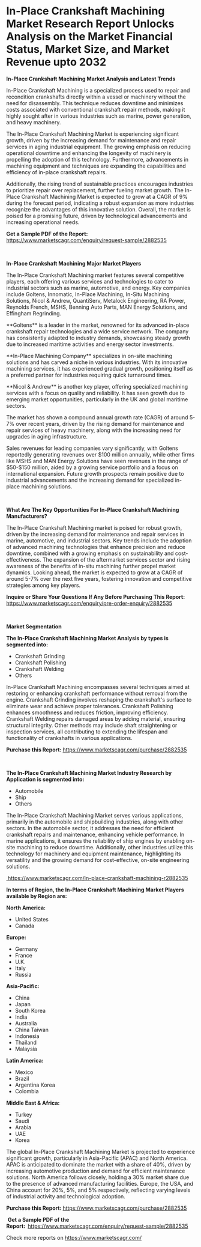 <p><h1>In-Place Crankshaft Machining Market Research Report Unlocks Analysis on the Market Financial Status, Market Size, and Market Revenue upto 2032</h1></p><p><strong>In-Place Crankshaft Machining Market Analysis and Latest Trends</strong></p>
<p><p>In-Place Crankshaft Machining is a specialized process used to repair and recondition crankshafts directly within a vessel or machinery without the need for disassembly. This technique reduces downtime and minimizes costs associated with conventional crankshaft repair methods, making it highly sought after in various industries such as marine, power generation, and heavy machinery. </p><p>The In-Place Crankshaft Machining Market is experiencing significant growth, driven by the increasing demand for maintenance and repair services in aging industrial equipment. The growing emphasis on reducing operational downtime and enhancing the longevity of machinery is propelling the adoption of this technology. Furthermore, advancements in machining equipment and techniques are expanding the capabilities and efficiency of in-place crankshaft repairs.</p><p>Additionally, the rising trend of sustainable practices encourages industries to prioritize repair over replacement, further fueling market growth. The In-Place Crankshaft Machining Market is expected to grow at a CAGR of 9% during the forecast period, indicating a robust expansion as more industries recognize the advantages of this innovative solution. Overall, the market is poised for a promising future, driven by technological advancements and increasing operational needs.</p></p>
<p><strong>Get a Sample PDF of the Report:&nbsp;</strong> <a href="https://www.marketscagr.com/enquiry/request-sample/2882535?utm_campaign=2460&utm_medium=2&utm_source=Github&utm_content=ia&utm_term=13032025&utm_id=in-place-crankshaft-machining">https://www.marketscagr.com/enquiry/request-sample/2882535</a></p>
<p>&nbsp;</p>
<p><strong>In-Place Crankshaft Machining Major Market Players</strong></p>
<p><p>The In-Place Crankshaft Machining market features several competitive players, each offering various services and technologies to cater to industrial sectors such as marine, automotive, and energy. Key companies include Goltens, Innomatic, In-Place Machining, In-Situ Machining Solutions, Nicol & Andrew, QuantiServ, Metalock Engineering, RA Power, Reynolds French, MSHS, Benning Auto Parts, MAN Energy Solutions, and Effingham Regrinding.</p><p>**Goltens** is a leader in the market, renowned for its advanced in-place crankshaft repair technologies and a wide service network. The company has consistently adapted to industry demands, showcasing steady growth due to increased maritime activities and energy sector investments.</p><p>**In-Place Machining Company** specializes in on-site machining solutions and has carved a niche in various industries. With its innovative machining services, it has experienced gradual growth, positioning itself as a preferred partner for industries requiring quick turnaround times.</p><p>**Nicol & Andrew** is another key player, offering specialized machining services with a focus on quality and reliability. It has seen growth due to emerging market opportunities, particularly in the UK and global maritime sectors.</p><p>The market has shown a compound annual growth rate (CAGR) of around 5-7% over recent years, driven by the rising demand for maintenance and repair services of heavy machinery, along with the increasing need for upgrades in aging infrastructure.</p><p>Sales revenues for leading companies vary significantly, with Goltens reportedly generating revenues over $100 million annually, while other firms like MSHS and MAN Energy Solutions have seen revenues in the range of $50-$150 million, aided by a growing service portfolio and a focus on international expansion. Future growth prospects remain positive due to industrial advancements and the increasing demand for specialized in-place machining solutions.</p></p>
<p>&nbsp;</p>
<p><strong>What Are The Key Opportunities For In-Place Crankshaft Machining Manufacturers?</strong></p>
<p><p>The In-Place Crankshaft Machining market is poised for robust growth, driven by the increasing demand for maintenance and repair services in marine, automotive, and industrial sectors. Key trends include the adoption of advanced machining technologies that enhance precision and reduce downtime, combined with a growing emphasis on sustainability and cost-effectiveness. The expansion of the aftermarket services sector and rising awareness of the benefits of in-situ machining further propel market dynamics. Looking ahead, the market is expected to grow at a CAGR of around 5-7% over the next five years, fostering innovation and competitive strategies among key players.</p></p>
<p><strong>Inquire or Share Your Questions If Any Before Purchasing This Report:</strong> <a href="https://www.marketscagr.com/enquiry/pre-order-enquiry/2882535?utm_campaign=2460&utm_medium=2&utm_source=Github&utm_content=ia&utm_term=13032025&utm_id=in-place-crankshaft-machining">https://www.marketscagr.com/enquiry/pre-order-enquiry/2882535</a></p>
<p>&nbsp;</p>
<p><strong>Market Segmentation</strong></p>
<p><strong>The In-Place Crankshaft Machining Market Analysis by types is segmented into:</strong></p>
<p><ul><li>Crankshaft Grinding</li><li>Crankshaft Polishing</li><li>Crankshaft Welding</li><li>Others</li></ul></p>
<p><p>In-Place Crankshaft Machining encompasses several techniques aimed at restoring or enhancing crankshaft performance without removal from the engine. Crankshaft Grinding involves reshaping the crankshaft's surface to eliminate wear and achieve proper tolerances. Crankshaft Polishing enhances smoothness and reduces friction, improving efficiency. Crankshaft Welding repairs damaged areas by adding material, ensuring structural integrity. Other methods may include shaft straightening or inspection services, all contributing to extending the lifespan and functionality of crankshafts in various applications.</p></p>
<p><strong>Purchase this Report:&nbsp;</strong><a href="https://www.marketscagr.com/purchase/2882535?utm_campaign=2460&utm_medium=2&utm_source=Github&utm_content=ia&utm_term=13032025&utm_id=in-place-crankshaft-machining">https://www.marketscagr.com/purchase/2882535</a></p>
<p>&nbsp;</p>
<p><strong>The In-Place Crankshaft Machining Market Industry Research by Application is segmented into:</strong></p>
<p><ul><li>Automobile</li><li>Ship</li><li>Others</li></ul></p>
<p><p>The In-Place Crankshaft Machining Market serves various applications, primarily in the automobile and shipbuilding industries, along with other sectors. In the automobile sector, it addresses the need for efficient crankshaft repairs and maintenance, enhancing vehicle performance. In marine applications, it ensures the reliability of ship engines by enabling on-site machining to reduce downtime. Additionally, other industries utilize this technology for machinery and equipment maintenance, highlighting its versatility and the growing demand for cost-effective, on-site engineering solutions.</p></p>
<p><a href="https://www.marketscagr.com/in-place-crankshaft-machining-r2882535?utm_campaign=2460&utm_medium=2&utm_source=Github&utm_content=ia&utm_term=13032025&utm_id=in-place-crankshaft-machining">&nbsp;https://www.marketscagr.com/in-place-crankshaft-machining-r2882535</a></p>
<p><strong>In terms of Region, the In-Place Crankshaft Machining Market Players available by Region are:</strong></p>
<p>
    <p> <strong> North America: </strong>
        <ul>
            <li>United States</li>
            <li>Canada</li>
        </ul>
        </p> 
    <p> <strong> Europe: </strong>
        <ul>
            <li>Germany</li>
            <li>France</li>
            <li>U.K.</li>
            <li>Italy</li>
            <li>Russia</li>
        </ul>
        </p> 
    <p> <strong> Asia-Pacific: </strong>
        <ul>
            <li>China</li>
            <li>Japan</li>
            <li>South Korea</li>
            <li>India</li>
            <li>Australia</li>
            <li>China Taiwan</li>
            <li>Indonesia</li>
            <li>Thailand</li>
            <li>Malaysia</li>
        </ul>
        </p> 
    <p> <strong> Latin America: </strong>
        <ul>
            <li>Mexico</li>
            <li>Brazil</li>
            <li>Argentina Korea</li>
            <li>Colombia</li>
        </ul>
        </p> 
    <p> <strong> Middle East & Africa: </strong>
        <ul>
            <li>Turkey</li>
            <li>Saudi</li>
            <li>Arabia</li>
            <li>UAE</li>
            <li>Korea</li>
        </ul>
    </p>
    </p>
<p><p>The global In-Place Crankshaft Machining Market is projected to experience significant growth, particularly in Asia-Pacific (APAC) and North America. APAC is anticipated to dominate the market with a share of 40%, driven by increasing automotive production and demand for efficient maintenance solutions. North America follows closely, holding a 30% market share due to the presence of advanced manufacturing facilities. Europe, the USA, and China account for 20%, 5%, and 5% respectively, reflecting varying levels of industrial activity and technological adoption.</p></p>
<p><strong>Purchase this Report: </strong><a href="https://www.marketscagr.com/purchase/2882535?utm_campaign=2460&utm_medium=2&utm_source=Github&utm_content=ia&utm_term=13032025&utm_id=in-place-crankshaft-machining">https://www.marketscagr.com/purchase/2882535</a></p>
<p>&nbsp;<strong>Get a Sample PDF of the Report:&nbsp;&nbsp;</strong><a href="https://www.marketscagr.com/enquiry/request-sample/2882535?utm_campaign=2460&utm_medium=2&utm_source=Github&utm_content=ia&utm_term=13032025&utm_id=in-place-crankshaft-machining">https://www.marketscagr.com/enquiry/request-sample/2882535</a></p>
<p><strong></strong></p>
<p>Check more reports on <a href="https://www.marketscagr.com/?utm_campaign=2460&utm_medium=2&utm_source=Github&utm_content=ia&utm_term=13032025&utm_id=in-place-crankshaft-machining">https://www.marketscagr.com/</a></p>